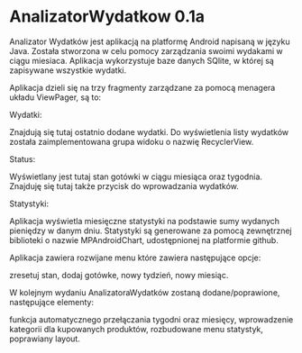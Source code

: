 # AnalizatorWydatkow 0.1a

Analizator Wydatków jest aplikacją na platformę Android napisaną w języku Java. Została stworzona w celu pomocy zarządzania swoimi wydakami
w ciągu miesiaca. Aplikacja wykorzystuje baze danych SQlite, w której są zapisywane wszystkie wydatki.

Aplikacja dzieli się na trzy fragmenty zarządzane za pomocą menagera układu ViewPager, są to: 

Wydatki:

Znajdują się tutaj ostatnio dodane wydatki. Do wyświetlenia listy wydatków została zaimplementowana grupa widoku o nazwię RecyclerView. 

Status:

Wyświetlany jest tutaj stan gotówki w ciągu miesiąca oraz tygodnia. Znajduję się tutaj także przycisk do wprowadzania wydatków. 

Statystyki: 

Aplikacja wyświetla miesięczne statystyki na podstawie sumy wydanych pieniędzy w danym dniu. Statystyki są generowane za pomocą
zewnętrznej biblioteki o nazwie MPAndroidChart, udostępnionej na platformie github. 

Aplikacja zawiera rozwijane menu które zawiera następujące opcje:

zresetuj stan,
dodaj gotówke,
nowy tydzień,
nowy miesiąc.

W kolejnym wydaniu AnalizatoraWydatków zostaną dodane/poprawione, następujące elementy: 

funkcja automatycznego przełączania tygodni oraz miesięcy,
wprowadzenie kategorii dla kupowanych produktów,
rozbudowane menu statystyk,
poprawiany layout.

